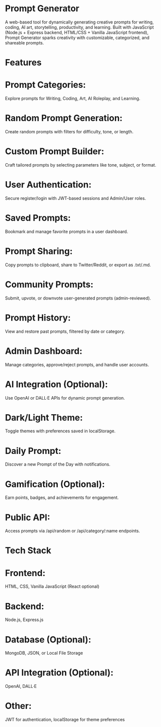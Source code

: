 # Prompt Generator

A web-based tool for dynamically generating creative prompts for writing, coding, AI art, storytelling, productivity, and learning. Built with JavaScript (Node.js + Express backend, HTML/CSS + Vanilla JavaScript frontend), Prompt Generator sparks creativity with customizable, categorized, and shareable prompts.


# Features

# Prompt Categories:
Explore prompts for Writing, Coding, Art, AI Roleplay, and Learning.

# Random Prompt Generation: 
Create random prompts with filters for difficulty, tone, or length.

# Custom Prompt Builder:
Craft tailored prompts by selecting parameters like tone, subject, or format.

# User Authentication: 
Secure register/login with JWT-based sessions and Admin/User roles.

# Saved Prompts:
Bookmark and manage favorite prompts in a user dashboard.

# Prompt Sharing:
Copy prompts to clipboard, share to Twitter/Reddit, or export as .txt/.md.

# Community Prompts:
Submit, upvote, or downvote user-generated prompts (admin-reviewed).

# Prompt History:
View and restore past prompts, filtered by date or category.

# Admin Dashboard: 
Manage categories, approve/reject prompts, and handle user accounts.

# AI Integration (Optional):
Use OpenAI or DALL·E APIs for dynamic prompt generation.

# Dark/Light Theme: 
Toggle themes with preferences saved in localStorage.

# Daily Prompt: 
Discover a new Prompt of the Day with notifications.

# Gamification (Optional):
Earn points, badges, and achievements for engagement.

# Public API:
Access prompts via /api/random or /api/category/:name endpoints.

# Tech Stack

# Frontend:
HTML, CSS, Vanilla JavaScript (React optional)
# Backend:
Node.js, Express.js
# Database (Optional):
MongoDB, JSON, or Local File Storage
# API Integration (Optional): 
OpenAI, DALL·E
# Other: 
JWT for authentication, localStorage for theme preferences

